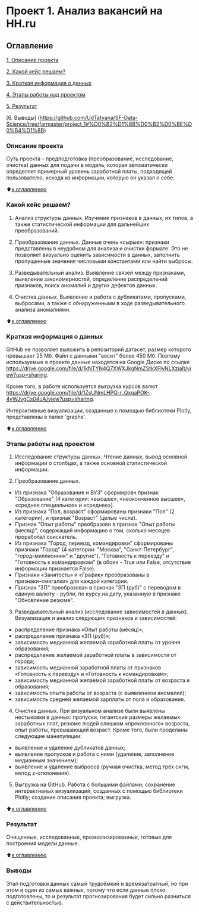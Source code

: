 # Проект 1. Анализ вакансий на HH.ru

## Оглавление
[1. Описание проекта](https://github.com/UdTatyana/SF-Data-Science/tree/farmaster/project_1#%D0%BE%D0%BF%D0%B8%D1%81%D0%B0%D0%BD%D0%B8%D0%B5-%D0%BF%D1%80%D0%BE%D0%B5%D0%BA%D1%82%D0%B0)

[2. Какой кейс решаем?](https://github.com/UdTatyana/SF-Data-Science/tree/farmaster/project_1#%D0%BA%D0%B0%D0%BA%D0%BE%D0%B9-%D0%BA%D0%B5%D0%B9%D1%81-%D1%80%D0%B5%D1%88%D0%B0%D0%B5%D0%BC)

[3. Краткая информация о данных](https://github.com/UdTatyana/SF-Data-Science/tree/farmaster/project_1#%D0%BA%D1%80%D0%B0%D1%82%D0%BA%D0%B0%D1%8F-%D0%B8%D0%BD%D1%84%D0%BE%D1%80%D0%BC%D0%B0%D1%86%D0%B8%D1%8F-%D0%BE-%D0%B4%D0%B0%D0%BD%D0%BD%D1%8B%D1%85)

[4. Этапы работы над проектом](https://github.com/UdTatyana/SF-Data-Science/tree/farmaster/project_1#%D1%8D%D1%82%D0%B0%D0%BF%D1%8B-%D1%80%D0%B0%D0%B1%D0%BE%D1%82%D1%8B-%D0%BD%D0%B0%D0%B4-%D0%BF%D1%80%D0%BE%D0%B5%D0%BA%D1%82%D0%BE%D0%BC)

[5. Результат](https://github.com/UdTatyana/SF-Data-Science/tree/farmaster/project_1#%D1%80%D0%B5%D0%B7%D1%83%D0%BB%D1%8C%D1%82%D0%B0%D1%82)

[6. Выводы] (https://github.com/UdTatyana/SF-Data-Science/tree/farmaster/project_1#%D0%B2%D1%8B%D0%B2%D0%BE%D0%B4%D1%8B)

### Описание проекта
Суть проекта - предподготовка (преобразование, исследование, очистка) данных для подачи в модель, которая автоматически определяет примерный уровень заработной платы, подходящей пользователю, исходя из информации, которую он указал о себе.

:arrow_up:[к оглавлению](https://github.com/UdTatyana/SF-Data-Science/tree/farmaster/project_1#%D0%BE%D0%B3%D0%BB%D0%B0%D0%B2%D0%BB%D0%B5%D0%BD%D0%B8%D0%B5)

### Какой кейс решаем?

1. Анализ структуры данных.
Изучение признаков в данных, их типов, а также статистической информации для дальнейших преобразований.

2. Преобразование данных.
Данные очень «сырые»: признаки представлены в неудобном для анализа и очистки формате. Это не позволяет визуально оценить зависимости в данных, заполнить пропущенные значения числовыми константами или найти выбросы.

3. Разведывательный анализ.
Выявление связей между признаками, выявление закономерностей, определение распределений признаков, поиск аномалий и других дефектов данных.

4. Очистка данных.
Выявление и работа с дубликатами, пропусками, выбросами, а также с обнаруженными в ходе разведывательного анализа аномалиями.

:arrow_up:[к оглавлению](https://github.com/UdTatyana/SF-Data-Science/tree/farmaster/project_1#%D0%BE%D0%B3%D0%BB%D0%B0%D0%B2%D0%BB%D0%B5%D0%BD%D0%B8%D0%B5)

### Краткая информация о данных

GitHub не позволяет выложить в репозиторий датасет, размер которого превышает 25 Мб. Файл с данными "весит" более 450 Мб. Поэтому используемые в проекте данные находятся на Googie Диске по ссылке https://drive.google.com/file/d/1kNTYN4Q7XWXJkgNmZStkXFlyNLXzialt/view?usp=sharing.

Кроме того, в работе используется выгрузка курсов валют https://drive.google.com/file/d/1ZsUNmLHPQ-r_QxqaPOK-4yWJvgCs04uA/view?usp=sharing.

Интерактивные визуализации, созданные с помощью библиотеки Plotly, представлены в папке 'graphs'.

:arrow_up:[к оглавлению](https://github.com/UdTatyana/SF-Data-Science/tree/farmaster/project_1#%D0%BE%D0%B3%D0%BB%D0%B0%D0%B2%D0%BB%D0%B5%D0%BD%D0%B8%D0%B5)

### Этапы работы над проектом

1. Исследование структуры данных. 
Чтение данных, вывод основной информации о столбцах, а также основной статистической информации.

2. Преобразование данных.
* Из признака "Образование и ВУЗ" сформировн признак "Образование" (4 категории: «высшее», «неоконченное высшее», «среднее специальное» и «среднее»).
* Из признака "Пол, возраст" сформированы признаки "Пол" (2 категории), и признак "Возраст" (целые числа).
* Признак "Опыт работы" преобразовн в признак "Опыт работы (месяц)", содержащий информацию о том, сколько месяцев проработал соискатель.
* Из признака "Город, переезд, командировки" сформированы признаки "Город" (4 категории: "Москва", "Санкт-Петербург", "город-миллионник" и "другие"), "Готовность к переезду" и "Готовность к командировкам" (в обоих - True или False, отсутствие информации признается False).
* Признаки «Занятость» и «График» преобразованы в признаки-«мигалки» для каждой категории.
* Признак "ЗП" преобразован в признак "ЗП (руб)" с переводом в единую валюту - рубли, по курсу на дату, указанную в признаке "Обновление резюме".

3. Разведывательный анализ (исследование зависимостей в данных).
Визуализация и анализ следующих признаков и зависимостей:
* распределение признака «Опыт работы (месяц)»;
* распределение признака «ЗП (руб)»;
* зависимость медианной желаемой заработной платы от уровня образования;
* распределение желаемой заработной платы в зависимости от города;
* зависимость медианной заработной платы от признаков «Готовность к переезду» и «Готовность к командировкам»;
* зависимость медианной желаемой заработной платы от возраста и образования;
* зависимость опыта работы от возраста (с выявлением аномалий);
* зависимость средней желаемой зарплаты от пола и образования.

4. Очистка данных.
При визуальном анализе были выявлены нестыковки в данных: пропуски, гигантские размеры желаемых заработных плат, резюме людей слишком «преклонного» возраста, опыт работы, превышающий возраст. Кроме того, были проделаны следующие манипуляции:
* выявление и удаление дубликатов данных;
* выявление пропусков и работа с ними (удаление, заполнение медианным значением);
* выявление и удаление выбросов (ручная очистка, метод трёх сигм, метод z-отклонения).

5. Выгрузка на GitHub.
Работа с большими файлами; сохранение интерактивных визуализаций, созданных с помощью библиотеки Plotly; создание описания проекта; выгрузка.

:arrow_up:[к оглавлению](https://github.com/UdTatyana/SF-Data-Science/tree/farmaster/project_1#%D0%BE%D0%B3%D0%BB%D0%B0%D0%B2%D0%BB%D0%B5%D0%BD%D0%B8%D0%B5)

### Результат

Очищенные, исследованные, проанализированные, готовые для построения модели данные.

:arrow_up:[к оглавлению](https://github.com/UdTatyana/SF-Data-Science/tree/farmaster/project_1#%D0%BE%D0%B3%D0%BB%D0%B0%D0%B2%D0%BB%D0%B5%D0%BD%D0%B8%D0%B5)

### Выводы

Этап подготовки данных самый трудоёмкий и времязатратный, но при этом и один из самых важных, потому что если данные плохо подготовлены, то и результат прогнозирования будет сильно разниться с действительностью.
